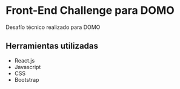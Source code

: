 # Front-End Challenge para DOMO

Desafío técnico realizado para DOMO

## Herramientas utilizadas

* React.js
* Javascript
* CSS
* Bootstrap
